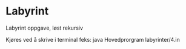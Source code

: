 # Labyrint
Labyrint oppgave, løst rekursiv

Kjøres ved å skrive i terminal feks:  java Hovedprorgram labyrinter/4.in
